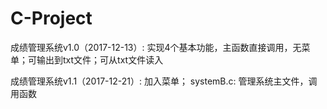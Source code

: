# C-Project

成绩管理系统v1.0（2017-12-13）:
实现4个基本功能，主函数直接调用，无菜单；可输出到txt文件；可从txt文件读入

成绩管理系统v1.1（2017-12-21）:
加入菜单；
systemB.c: 管理系统主文件，调用函数
